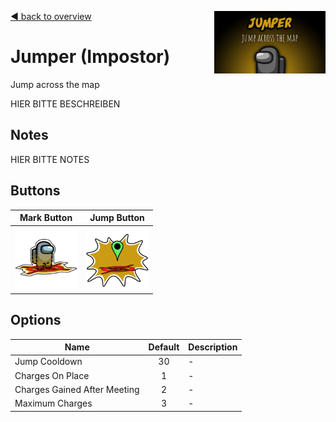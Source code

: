 [:arrow_backward: back to overview](https://github.com/laicosvk/theepicroles#roles "back to overview")
<img align="right" height="100" src="Jumper.png"/>

# Jumper (Impostor)
Jump across the map

HIER BITTE BESCHREIBEN

## Notes
HIER BITTE NOTES

## Buttons
| Mark Button | Jump Button |
| :------------: | :------------: |
| <img width="100" height="100" src="../../TheEpicRoles/Resources/JumperJumpButton.png"/> | <img width="100" height="100" src="../../TheEpicRoles/Resources/JumperButton.png"/> |

## Options
| Name | Default | Description |
| --- | :---: | --- |
| Jump Cooldown | 30 | - |
| Charges On Place | 1 | - |
| Charges Gained After Meeting | 2 | - |
| Maximum Charges | 3 | - |
